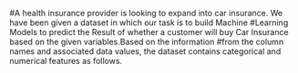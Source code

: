 #A health insurance provider is looking to expand into car insurance. We have been given a dataset in which our task is to build Machine #Learning Models to predict the Result of whether a customer will buy Car Insurance based on the given variables.Based on the information #from the column names and associated data values, the dataset contains categorical and numerical features as follows.
